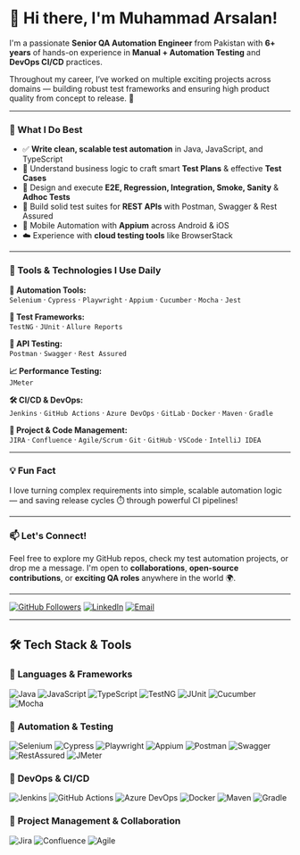 # 👋 Hi there, I'm Muhammad Arsalan!

I'm a passionate **Senior QA Automation Engineer** from Pakistan with **6+ years** of hands-on experience in **Manual + Automation Testing** and **DevOps CI/CD** practices.  

Throughout my career, I’ve worked on multiple exciting projects across domains — building robust test frameworks and ensuring high product quality from concept to release. 🚀  

---

### 🧪 What I Do Best

- ✅ **Write clean, scalable test automation** in Java, JavaScript, and TypeScript
- 🧠 Understand business logic to craft smart **Test Plans** & effective **Test Cases**
- 🔁 Design and execute **E2E, Regression, Integration, Smoke, Sanity** & **Adhoc Tests**
- 🔌 Build solid test suites for **REST APIs** with Postman, Swagger & Rest Assured
- 📱 Mobile Automation with **Appium** across Android & iOS
- ☁️ Experience with **cloud testing tools** like BrowserStack


---

### 🧰 Tools & Technologies I Use Daily

**🧪 Automation Tools:**  
`Selenium` · `Cypress` · `Playwright` · `Appium` · `Cucumber` · `Mocha` · `Jest`

**🔧 Test Frameworks:**  
`TestNG` · `JUnit` · `Allure Reports`

**📡 API Testing:**  
`Postman` · `Swagger` · `Rest Assured`

**📈 Performance Testing:**  
`JMeter`

**🛠️ CI/CD & DevOps:**  
`Jenkins` · `GitHub Actions` · `Azure DevOps` · `GitLab` · `Docker` · `Maven` · `Gradle`

**🧠 Project & Code Management:**  
`JIRA` · `Confluence` · `Agile/Scrum` · `Git` · `GitHub` · `VSCode` · `IntelliJ IDEA`

---

### 💡 Fun Fact
I love turning complex requirements into simple, scalable automation logic — and saving release cycles ⏱️ through powerful CI pipelines!  

---

### 📫 Let's Connect!
Feel free to explore my GitHub repos, check my test automation projects, or drop me a message. I'm open to **collaborations**, **open-source contributions**, or **exciting QA roles** anywhere in the world 🌍.

---

[![GitHub Followers](https://img.shields.io/github/followers/arsalan243?label=Follow&style=social)](https://github.com/arsalsid/Muhammad-Arsalan-Github)
[![LinkedIn](https://img.shields.io/badge/LinkedIn-blue?logo=linkedin&logoColor=white)](https://www.linkedin.com/in/muhammad-arsalan-204632149/)
[![Email](https://img.shields.io/badge/Email-muhammad.arsalan2712@gmail.com-red?logo=gmail&logoColor=white)](mailto:muhammad.arsalan2712@gmail.com)

---
## 🛠️ Tech Stack & Tools

### 🔹 **Languages & Frameworks**
![Java](https://img.shields.io/badge/Java-ED8B00?logo=java&logoColor=white)
![JavaScript](https://img.shields.io/badge/JavaScript-F7DF1E?logo=javascript&logoColor=black)
![TypeScript](https://img.shields.io/badge/TypeScript-3178C6?logo=typescript&logoColor=white)
![TestNG](https://img.shields.io/badge/TestNG-EF4E2C?logo=apache&logoColor=white)
![JUnit](https://img.shields.io/badge/JUnit-25A162?logo=java&logoColor=white)
![Cucumber](https://img.shields.io/badge/Cucumber-23D96C?logo=cucumber&logoColor=white)
![Mocha](https://img.shields.io/badge/Mocha-8D6748?logo=mocha&logoColor=white)

### 🔹 **Automation & Testing**
![Selenium](https://img.shields.io/badge/Selenium-43B02A?logo=selenium&logoColor=white)
![Cypress](https://img.shields.io/badge/Cypress-17202C?logo=cypress&logoColor=white)
![Playwright](https://img.shields.io/badge/Playwright-45BA63?logo=playwright&logoColor=white)
![Appium](https://img.shields.io/badge/Appium-0D94D3?logo=appium&logoColor=white)
![Postman](https://img.shields.io/badge/Postman-FF6C37?logo=postman&logoColor=white)
![Swagger](https://img.shields.io/badge/Swagger-85EA2D?logo=swagger&logoColor=black)
![RestAssured](https://img.shields.io/badge/RestAssured-6A1B9A?logo=java&logoColor=white)
![JMeter](https://img.shields.io/badge/JMeter-D22128?logo=apache&logoColor=white)

### 🔹 **DevOps & CI/CD**
![Jenkins](https://img.shields.io/badge/Jenkins-D24939?logo=jenkins&logoColor=white)
![GitHub Actions](https://img.shields.io/badge/GitHub%20Actions-2088FF?logo=githubactions&logoColor=white)
![Azure DevOps](https://img.shields.io/badge/Azure%20DevOps-0078D7?logo=azuredevops&logoColor=white)
![Docker](https://img.shields.io/badge/Docker-2496ED?logo=docker&logoColor=white)
![Maven](https://img.shields.io/badge/Maven-C71A36?logo=apachemaven&logoColor=white)
![Gradle](https://img.shields.io/badge/Gradle-02303A?logo=gradle&logoColor=white)

### 🔹 **Project Management & Collaboration**
![Jira](https://img.shields.io/badge/Jira-0052CC?logo=jira&logoColor=white)
![Confluence](https://img.shields.io/badge/Confluence-172B4D?logo=confluence&logoColor=white)
![Agile](https://img.shields.io/badge/Agile-EC1C24?logo=scrumalliance&logoColor=white)



